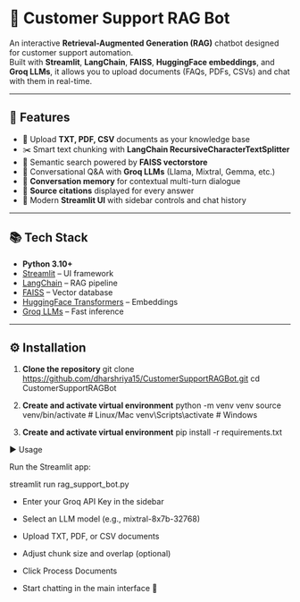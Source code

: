 # 🤖 Customer Support RAG Bot

An interactive **Retrieval-Augmented Generation (RAG)** chatbot designed for customer support automation.  
Built with **Streamlit**, **LangChain**, **FAISS**, **HuggingFace embeddings**, and **Groq LLMs**, it allows you to upload documents (FAQs, PDFs, CSVs) and chat with them in real-time.

---

## 🚀 Features
- 📂 Upload **TXT, PDF, CSV** documents as your knowledge base  
- ✂️ Smart text chunking with **LangChain RecursiveCharacterTextSplitter**  
- 🔎 Semantic search powered by **FAISS vectorstore**  
- 💬 Conversational Q&A with **Groq LLMs** (Llama, Mixtral, Gemma, etc.)  
- 🧠 **Conversation memory** for contextual multi-turn dialogue  
- 📑 **Source citations** displayed for every answer  
- 🎨 Modern **Streamlit UI** with sidebar controls and chat history  

---

## 📚 Tech Stack
- **Python 3.10+**
- [Streamlit](https://streamlit.io/) – UI framework  
- [LangChain](https://www.langchain.com/) – RAG pipeline  
- [FAISS](https://faiss.ai/) – Vector database  
- [HuggingFace Transformers](https://huggingface.co/) – Embeddings  
- [Groq LLMs](https://groq.com/) – Fast inference  

---

## ⚙️ Installation

1. **Clone the repository**
   git clone https://github.com/dharshriya15/CustomerSupportRAGBot.git
   cd CustomerSupportRAGBot

2. **Create and activate virtual environment**
  python -m venv venv
  source venv/bin/activate   # Linux/Mac
  venv\Scripts\activate      # Windows

3. **Create and activate virtual environment**
  pip install -r requirements.txt

▶️ Usage

Run the Streamlit app:

  streamlit run rag_support_bot.py

- Enter your Groq API Key in the sidebar

- Select an LLM model (e.g., mixtral-8x7b-32768)

- Upload TXT, PDF, or CSV documents

- Adjust chunk size and overlap (optional)

- Click Process Documents

- Start chatting in the main interface 🚀
